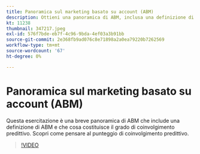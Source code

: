 ```yaml
---
title: Panoramica sul marketing basato su account (ABM)
description: Ottieni una panoramica di ABM, inclusa una definizione di ABM e ciò che costituisce il grado di coinvolgimento predittivo. Scopri come pensare al punteggio di coinvolgimento predittivo.
kt: 11238
thumbnail: 347217.jpeg
exl-id: 576f7bde-eb7f-4c96-9bda-4ef03a3b91bb
source-git-commit: 2e368fb9ad076c8e71898a2a0ea79220b7262569
workflow-type: tm+mt
source-wordcount: '67'
ht-degree: 0%

---
```


# Panoramica sul marketing basato su account (ABM)

Questa esercitazione è una breve panoramica di ABM che include una definizione di ABM e che cosa costituisce il grado di coinvolgimento predittivo. Scopri come pensare al punteggio di coinvolgimento predittivo.

>[!VIDEO](https://video.tv.adobe.com/v/347217/?quality=12&learn=on)
